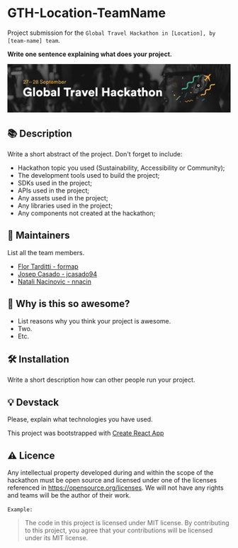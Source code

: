 # GTH-Location-TeamName
Project submission for the `Global Travel Hackathon in [Location], by [team-name] team`.

**Write one sentence explaining what does your project.**

![Add a screenshot from your project. For example the main website page.](https://raw.githubusercontent.com/Global-Travel-Hackathon/GTH-Location-TeamName/master/screenshots/Global-Travel-Hackathon-image.png)

## :books: Description

Write a short abstract of the project. Don't forget to include:

* Hackathon topic you used (Sustainability, Accessibility or Community);
* The development tools used to build the project;
* SDKs used in the project;
* APIs used in the project;
* Any assets used in the project;
* Any libraries used in the project;
* Any components not created at the hackathon;

## :hugs: Maintainers

List all the team members.
* [Flor Tarditti - formap](https://github.com/formap)
* [Josep Casado - jcasado94](https://github.com/jcasado94)
* [Natali Nacinovic - nnacin](https://github.com/nnacin)


## :tada: Why is this so awesome?

* List reasons why you think your project is awesome.
* Two.
* Etc.

## :hammer_and_wrench: Installation

Write a short description how can other people run your project.

## :bulb: Devstack

Please, explain what technologies you have used.

This project was bootstrapped with [Create React App](https://github.com/facebook/create-react-app)

## :warning: Licence

Any intellectual property developed during and within the scope of the hackathon must be open source and licensed under one of the licenses referenced in https://opensource.org/licenses. We will not have any rights and teams will be the author of their work.

`Example:`

>The code in this project is licensed under MIT license. By contributing to this project, you agree that your contributions will be licensed under its MIT license.
